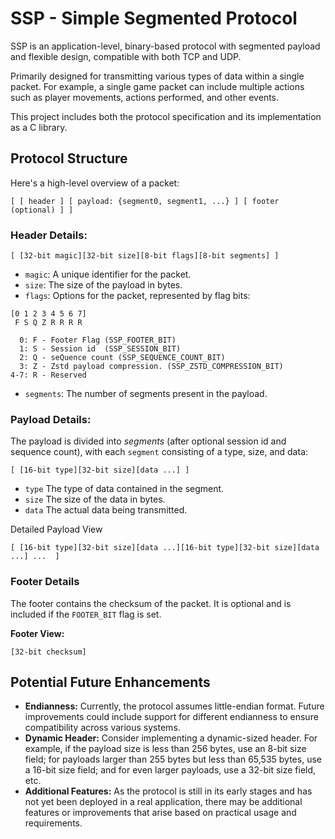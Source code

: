 # SSP - Simple Segmented Protocol

SSP is an application-level, binary-based protocol with segmented payload and flexible design, compatible with both TCP and UDP.

Primarily designed for transmitting various types of data within a single packet. For example, a single game packet can include multiple actions such as player movements, actions performed, and other events.

This project includes both the protocol specification and its implementation as a C library.

## Protocol Structure
Here's a high-level overview of a packet:
```
[ [ header ] [ payload: {segment0, segment1, ...} ] [ footer (optional) ] ]
```
### Header Details:
```
[ [32-bit magic][32-bit size][8-bit flags][8-bit segments] ]
```
- `magic`: A unique identifier for the packet.
- `size`: The size of the payload in bytes.
- `flags`: Options for the packet, represented by flag bits:
```
[0 1 2 3 4 5 6 7]
 F S Q Z R R R R

  0: F - Footer Flag (SSP_FOOTER_BIT)
  1: S - Session id  (SSP_SESSION_BIT)
  2: Q - seQuence count (SSP_SEQUENCE_COUNT_BIT)
  3: Z - Zstd payload compression. (SSP_ZSTD_COMPRESSION_BIT)
4-7: R - Reserved

```
- `segments`: The number of segments present in the payload.
### Payload Details:

The payload is divided into _segments_ (after optional session id and sequence count), with each `segment` consisting of a type, size, and data:
```
[ [16-bit type][32-bit size][data ...] ]
```
- `type` The type of data contained in the segment.
- `size` The size of the data in bytes.
- `data` The actual data being transmitted.

Detailed Payload View
```
[ [16-bit type][32-bit size][data ...][16-bit type][32-bit size][data ...] ...  ]
```

### Footer Details

The footer contains the checksum of the packet. It is optional and is included if the `FOOTER_BIT` flag is set.

**Footer View:**
```
[32-bit checksum]
```
## Potential Future Enhancements
- **Endianness:** Currently, the protocol assumes little-endian format. Future improvements could include support for different endianness to ensure compatibility across various systems.
- **Dynamic Header:** Consider implementing a dynamic-sized header. For example, if the payload size is less than 256 bytes, use an 8-bit size field; for payloads larger than 255 bytes but less than 65,535 bytes, use a 16-bit size field; and for even larger payloads, use a 32-bit size field, etc.
- **Additional Features:** As the protocol is still in its early stages and has not yet been deployed in a real application, there may be additional features or improvements that arise based on practical usage and requirements.
